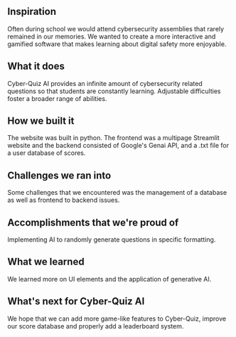 ## Inspiration
Often during school we would attend cybersecurity assemblies that rarely remained in our memories. We wanted to create a more interactive and gamified software that makes learning about digital safety more enjoyable.
## What it does
Cyber-Quiz AI provides an infinite amount of cybersecurity related questions so that students are constantly learning. Adjustable difficulties foster a broader range of abilities. 
## How we built it
The website was built in python. The frontend was a multipage Streamlit website and the backend consisted of Google's Genai API, and a .txt file for a user database of scores. 
## Challenges we ran into
Some challenges that we encountered was the management of a database as well as frontend to backend issues. 
## Accomplishments that we're proud of
Implementing AI to randomly generate questions in specific formatting.
## What we learned
We learned more on UI elements and the application of generative AI.
## What's next for Cyber-Quiz AI
We hope that we can add more game-like features to Cyber-Quiz, improve our score database and properly add a leaderboard system.
